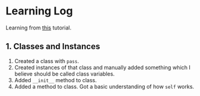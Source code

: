 # Learning Log

Learning from [this](https://www.youtube.com/playlist?list=PL-osiE80TeTsqhIuOqKhwlXsIBIdSeYtc) tutorial.



## 1. Classes and Instances
1. Created a class with `pass`.
1. Created instances of that class and manually added something which I believe should be called class variables.
1. Added `__init__` method to class.
1. Added a method to class. Got a basic understanding of how `self` works.
